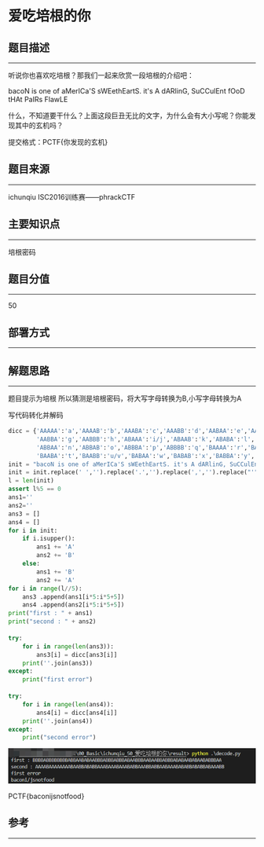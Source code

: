 # 爱吃培根的你

## 题目描述
---
听说你也喜欢吃培根？那我们一起来欣赏一段培根的介绍吧：

bacoN is one of aMerICa'S sWEethEartS. it's A dARlinG, SuCCulEnt fOoD tHAt PaIRs FlawLE

什么，不知道要干什么？上面这段巨丑无比的文字，为什么会有大小写呢？你能发现其中的玄机吗？

提交格式：PCTF{你发现的玄机}

## 题目来源
---
ichunqiu ISC2016训练赛——phrackCTF

## 主要知识点
---
培根密码

## 题目分值
---
50

## 部署方式
---


## 解题思路
---

题目提示为培根 所以猜测是培根密码，将大写字母转换为B,小写字母转换为A

写代码转化并解码

```python
dicc = {'AAAAA':'a','AAAAB':'b','AAABA':'c','AAABB':'d','AABAA':'e','AABAB':'f',
        'AABBA':'g','AABBB':'h','ABAAA':'i/j','ABAAB':'k','ABABA':'l','ABABB':'m',
        'ABBAA':'n','ABBAB':'o','ABBBA':'p','ABBBB':'q','BAAAA':'r','BAAAB':'s',
        'BAABA':'t','BAABB':'u/v','BABAA':'w','BABAB':'x','BABBA':'y','BABBB':'z'}
init = "bacoN is one of aMerICa'S sWEethEartS. it's A dARlinG, SuCCulEnt fOoD tHAt PaIRs FlawLE"
init = init.replace(' ','').replace('.','').replace(',','').replace("'",'')
l = len(init)
assert l%5 == 0
ans1=''
ans2=''
ans3 = []
ans4 = []
for i in init:
    if i.isupper():
        ans1 += 'A'
        ans2 += 'B'
    else:
        ans1 += 'B'
        ans2 += 'A'
for i in range(l//5):
    ans3 .append(ans1[i*5:i*5+5])
    ans4 .append(ans2[i*5:i*5+5])
print("first : " + ans1)
print("second : " + ans2)

try:
    for i in range(len(ans3)):
        ans3[i] = dicc[ans3[i]]
    print(''.join(ans3))
except:
    print("first error")
    
try:
    for i in range(len(ans4)):
        ans4[i] = dicc[ans4[i]]
    print(''.join(ans4))
except:
    print("second error")
```

![](images/ctf-2021-05-31-16-18-56.png)

PCTF{baconijsnotfood}

## 参考
---
